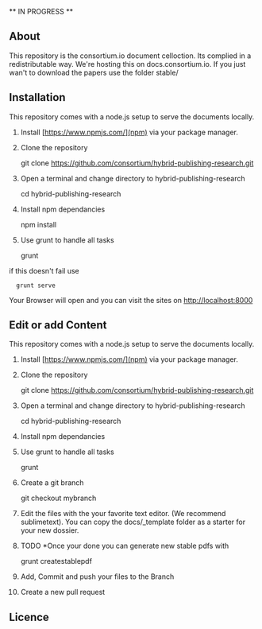 ** IN PROGRESS **

About
-----
This repository is the consortium.io document celloction. Its complied in a redistributable way.
We're hosting this on docs.consortium.io. If you just wan't to download the papers use the
folder stable/

Installation
------------
This repository comes with a node.js setup to serve the documents locally.

1. Install [https://www.npmjs.com/](npm) via your package manager.
2. Clone the repository
	
	 git clone https://github.com/consortium/hybrid-publishing-research.git

2. Open a terminal and change directory to hybrid-publishing-research

	  cd hybrid-publishing-research

3. Install npm dependancies

	  npm install

4. Use grunt to handle all tasks

	  grunt 

if this doesn't fail use

	  grunt serve

Your Browser will open and you can visit the sites on [http://localhost:8000](http://localhost:8000)

Edit or add Content
-------------------
This repository comes with a node.js setup to serve the documents locally.

1. Install [https://www.npmjs.com/](npm) via your package manager.
2. Clone the repository
	
	 git clone https://github.com/consortium/hybrid-publishing-research.git

2. Open a terminal and change directory to hybrid-publishing-research

	  cd hybrid-publishing-research

3. Install npm dependancies

4. Use grunt to handle all tasks

	grunt 

5. Create a git branch 

	git checkout mybranch

6. Edit the files with the your favorite text editor. (We recommend sublimetext).
You can copy the docs/_template folder as a starter for your new dossier.

7. TODO *Once your done you can generate new stable pdfs with

	grunt createstablepdf

8. Add, Commit and push your files to the Branch

9. Create a new pull request




	


Licence
-------
